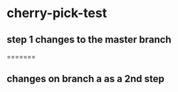 # cherry-pick-test
## step 1 changes to the master branch
=======
## changes on branch a as a 2nd step
